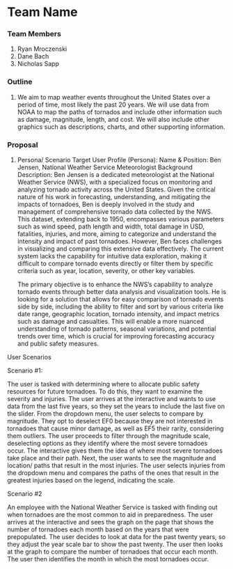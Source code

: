 # Team Name

### Team Members
1. Ryan Mroczenski
2. Dane Bach
3. Nicholas Sapp

### Outline 
1. We aim to map weather events throughout the United States over a period of time, most likely the past 20 years. We will use data from NOAA to map the paths of tornados and include other information such as damage, magnitude, length, and cost. We will also include other graphics such as descriptions, charts, and other supporting information. 

### Proposal
1. Persona/ Scenario 
    Target User Profile (Persona): Name & Position: Ben Jensen, National Weather Service Meteorologist Background Description: Ben Jensen is a dedicated meteorologist at the National Weather Service (NWS), with a specialized focus on monitoring and analyzing tornado activity across the United States. Given the critical nature of his work in forecasting, understanding, and mitigating the impacts of tornadoes, Ben is deeply involved in the study and management of comprehensive tornado data collected by the NWS. This dataset, extending back to 1950, encompasses various parameters such as wind speed, path length and width, total damage in USD, fatalities, injuries, and more, aiming to categorize and understand the intensity and impact of past tornadoes. However, Ben faces challenges in visualizing and comparing this extensive data effectively. The current system lacks the capability for intuitive data exploration, making it difficult to compare tornado events directly or filter them by specific criteria such as year, location, severity, or other key variables.
    
    The primary objective is to enhance the NWS’s capability to analyze tornado events through better data analysis and visualization tools. He is looking for a solution that allows for easy comparison of tornado events side by side, including the ability to filter and sort by various criteria like date range, geographic location, tornado intensity, and impact metrics such as damage and casualties. This will enable a more nuanced understanding of tornado patterns, seasonal variations, and potential trends over time, which is crucial for improving forecasting accuracy and public safety measures.

User Scenarios 

Scenario #1:  

The user is tasked with determining where to allocate public safety resources for future tornadoes. To do this, they want to examine the severity and injuries. The user arrives at the interactive and wants to use data from the last five years, so they set the years to include the last five on the slider. From the dropdown menu, the user selects to compare by magnitude. They opt to deselect EF0 because they are not interested in tornadoes that cause minor damage, as well as EF5 their rarity, considering them outliers. The user proceeds to filter through the magnitude scale, deselecting options as they identify where the most severe tornadoes occur. The interactive gives them the idea of where most severe tornadoes take place and their path. Next, the user wants to see the magnitude and location/ paths that result in the most injuries. The user selects injuries from the dropdown menu and compares the paths of the ones that result in the greatest injuries based on the legend, indicating the scale.  

Scenario #2 

An employee with the National Weather Service is tasked with finding out when tornadoes are the most common to aid in preparedness. The user arrives at the interactive and sees the graph on the page that shows the number of tornadoes each month based on the years that were prepopulated. The user decides to look at data for the past twenty years, so they adjust the year scale bar to show the past twenty. The user then looks at the graph to compare the number of tornadoes that occur each month. The user then identifies the month in which the most tornadoes occur.  






